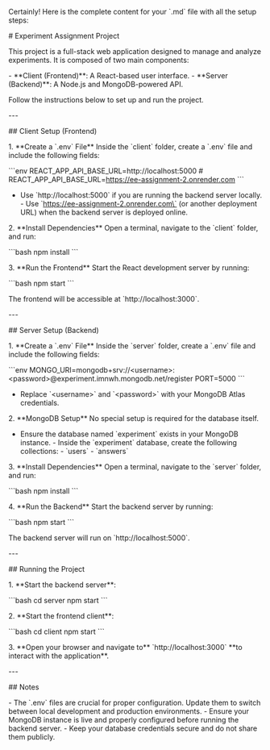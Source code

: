 Certainly! Here is the complete content for your \`.md\` file with all
the setup steps:

\# Experiment Assignment Project

This project is a full-stack web application designed to manage and
analyze experiments. It is composed of two main components:

\- \*\*Client (Frontend)\*\*: A React-based user interface. - \*\*Server
(Backend)\*\*: A Node.js and MongoDB-powered API.

Follow the instructions below to set up and run the project.

\-\--

\## Client Setup (Frontend)

1\. \*\*Create a \`.env\` File\*\* Inside the \`client\` folder, create
a \`.env\` file and include the following fields:

\`\`\`env REACT_APP_API_BASE_URL=http://localhost:5000 \#
REACT_APP_API_BASE_URL=https://ee-assignment-2.onrender.com \`\`\`

 - Use \`http://localhost:5000\` if you are running the backend server
locally.  - Use \`https://ee-assignment-2.onrender.com\` (or another
deployment URL) when the backend server is deployed online.

2\. \*\*Install Dependencies\*\* Open a terminal, navigate to the
\`client\` folder, and run:

\`\`\`bash npm install \`\`\`

3\. \*\*Run the Frontend\*\* Start the React development server by
running:

\`\`\`bash npm start \`\`\`

The frontend will be accessible at \`http://localhost:3000\`.

\-\--

\## Server Setup (Backend)

1\. \*\*Create a \`.env\` File\*\* Inside the \`server\` folder, create
a \`.env\` file and include the following fields:

\`\`\`env
MONGO_URI=mongodb+srv://\<username\>:\<password\>@experiment.imnwh.mongodb.net/register
PORT=5000 \`\`\`

 - Replace \`\<username\>\` and \`\<password\>\` with your MongoDB Atlas
credentials.

2\. \*\*MongoDB Setup\*\* No special setup is required for the database
itself.

 - Ensure the database named \`experiment\` exists in your MongoDB
instance.  - Inside the \`experiment\` database, create the following
collections:  - \`users\`  - \`answers\`

3\. \*\*Install Dependencies\*\* Open a terminal, navigate to the
\`server\` folder, and run:

\`\`\`bash npm install \`\`\`

4\. \*\*Run the Backend\*\* Start the backend server by running:

\`\`\`bash npm start \`\`\`

The backend server will run on \`http://localhost:5000\`.

\-\--

\## Running the Project

1\. \*\*Start the backend server\*\*:

\`\`\`bash cd server npm start \`\`\`

2\. \*\*Start the frontend client\*\*:

\`\`\`bash cd client npm start \`\`\`

3\. \*\*Open your browser and navigate to\*\* \`http://localhost:3000\`
\*\*to interact with the application\*\*.

\-\--

\## Notes

\- The \`.env\` files are crucial for proper configuration. Update them
to switch between local development and production environments. -
Ensure your MongoDB instance is live and properly configured before
running the backend server. - Keep your database credentials secure and
do not share them publicly.
